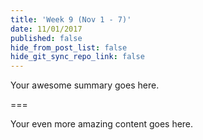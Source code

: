 ```yaml
---
title: 'Week 9 (Nov 1 - 7)'
date: 11/01/2017
published: false
hide_from_post_list: false
hide_git_sync_repo_link: false
---
```


Your awesome summary goes here.

===

Your even more amazing content goes here.
